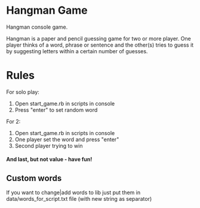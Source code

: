 # Hangman Game
Hangman console game.

Hangman is a paper and pencil guessing game for two or more player. One player thinks of a word, phrase or sentence and the other(s) tries to guess it by suggesting letters within a certain number of guesses.

# Rules

For solo play:
1.  Open start_game.rb in scripts in console
2.  Press "enter" to set random word

For 2:
1.  Open start_game.rb in scripts in console
2.  One player set the word and press "enter"
3.  Second player trying to win

#### And last, but not value - have fun!

## Custom words
If you want to change|add words to lib just put them in data/words_for_script.txt file (with new string as separator)
